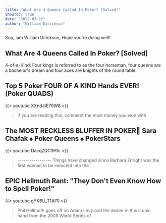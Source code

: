 ```yaml
---
title: "What Are 4 Queens Called In Poker? [Solved]"
ShowToc: true 
date: "2022-03-22"
author: "William Dirickson" 
---
```


Sup, iam William Dirickson, Hope you're doing well!
## What Are 4 Queens Called In Poker? [Solved]
4-of-a-Kind: Four kings is referred to as the four horseman, four queens are a bachelor's dream and four aces are knights of the round table.

## Top 5 Poker FOUR OF A KIND Hands EVER! (Poker QUADS)
{{< youtube XXndJtE70W8 >}}
>If you are reading this, comment the most money you won with 

## The MOST RECKLESS BLUFFER IN POKER🥰 Sara Chafak ♠️ Poker Queens ♠️ PokerStars
{{< youtube DacqZQC3Hfc >}}
>----------------- Things have changed since Barbara Enright was the first woman to be inducted into the 

## EPIC Hellmuth Rant: "They Don't Even Know How to Spell Poker!"
{{< youtube gYK6U_T1A70 >}}
>Phil Hellmuth goes off on Adam Levy and the dealer in this iconic hand from the 2008 World Series of 

